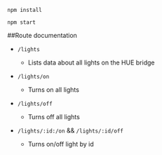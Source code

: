 `npm install`

`npm start`


##Route documentation

* `/lights` 
    * Lists data about all lights on the HUE bridge

* `/lights/on`
    * Turns on all lights

* `/lights/off`
    * Turns off all lights

* `/lights/:id:/on` && `/lights/:id/off` 
    * Turns on/off light by id
